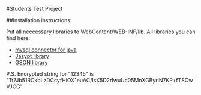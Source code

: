 #Students Test Project

##Installation instructions:

Put all neccessary libraries to WebContent/WEB-INF/lib. All libraries you can find here:

* [mysql connector for java](http://central.maven.org/maven2/mysql/mysql-connector-java/5.1.35/mysql-connector-java-5.1.35.jar)
* [Jasypt library](http://central.maven.org/maven2/org/jasypt/jasypt/1.9.2/jasypt-1.9.2.jar)
* [GSON library](http://search.maven.org/remotecontent?filepath=com/google/code/gson/gson/2.3.1/gson-2.3.1.jar)

P.S. Encrypted string for "12345" is "Tt7Jb51RCkbLzDCcyfHiOX1euAC/IsX5D2rIwuUc05MnXGByrlN7KP+fTSOwVJCG"
